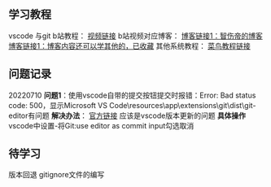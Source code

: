<!--
 * @Description: 
 * @Author: luoxu
 * @Date: 2022-07-10 21:45:47
 * @LastEditTime: 2022-07-10 22:31:54
 * @LastEditors: luoxu
 * @Reference: 
-->
## 学习教程
vscode 与git b站教程：
[视频链接](https://www.bilibili.com/video/BV1h7411f7Ew?spm_id_from=333.337.search-card.all.click&vd_source=5e52f88f26ee5bb22e1aa092d48c5a1e
)
b站视频对应博客：
[博客链接1：智伤帝的博客](https://blog.l0v0.com/posts/94ffdbdf.html)
[博客链接1：博客内容还可以学其他的，已收藏](https://blog.l0v0.com/posts/a91a4c58.html)
其他系统教程：
[菜鸟教程链接](https://www.runoob.com/git/git-tutorial.htmlv)

## 问题记录
20220710
**问题1**：使用vscode自带的提交按钮提交时报错：Error: Bad status code: 500，显示Microsoft VS Code\resources\app\extensions\git\dist\git-editor有问题
**解决办法**：
[官方链接](https://github.com/microsoft/vscode/issues/154449)
应该是vscode版本更新的问题
**具体操作**
vscode中设置-将Git:use editor as commit input勾选取消

## 待学习
版本回退
gitignore文件的编写